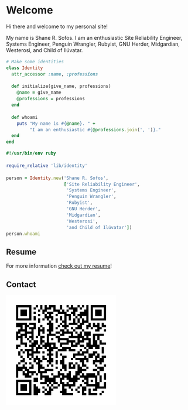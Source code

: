 Welcome
=======

Hi there and welcome to my personal site!

My name is Shane R. Sofos. I am an enthusiastic Site Reliability Engineer, Systems Engineer, Penguin Wrangler, Rubyist, GNU Herder, Midgardian, Westerosi, and Child of Ilúvatar.

```ruby
# Make some identities
class Identity
  attr_accessor :name, :professions

  def initialize(give_name, professions)
    @name = give_name
    @professions = professions
  end

  def whoami
    puts "My name is #{@name}. " +
         "I am an enthusiastic #{@professions.join(', ')}."
  end
end
```

```ruby
#!/usr/bin/env ruby

require_relative 'lib/identity'

person = Identity.new('Shane R. Sofos',
                      ['Site Reliability Engineer',
                       'Systems Engineer',
                       'Penguin Wrangler',
                       'Rubyist',
                       'GNU Herder',
                       'Midgardian',
                       'Westerosi',
                       'and Child of Ilúvatar'])
person.whoami
```

Resume
------

For more information [check out my resume](./resume/README.md)!

Contact
-------

![QR-Code-Contact](img/qr-pid-contact.png)
